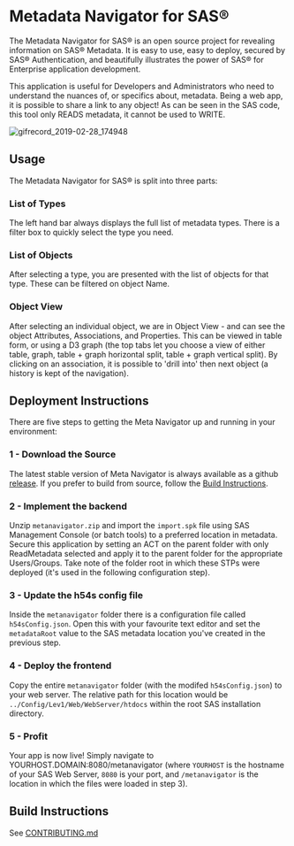 # Metadata Navigator for SAS®

The Metadata Navigator for SAS® is an open source project for revealing information on SAS® Metadata.
It is easy to use, easy to deploy, secured by SAS® Authentication, and beautifully illustrates the power of SAS® for Enterprise application development.

This application is useful for Developers and Administrators who need to understand the nuances of, or specifics about, metadata.  Being a web app, it is possible to share a link to any object!  As can be seen in the SAS code, this tool only READS metadata, it cannot be used to WRITE.

![gifrecord_2019-02-28_174948](https://user-images.githubusercontent.com/11962123/53587186-a6657e00-3b81-11e9-9ddc-f95302dbdba1.gif)


## Usage
The Metadata Navigator for SAS® is split into three parts:

### List of Types

The left hand bar always displays the full list of metadata types.  There is a filter box to quickly select the type you need.

### List of Objects

After selecting a type, you are presented with the list of objects for that type.  These can be filtered on object Name.

### Object View

After selecting an individual object, we are in Object View - and can see the object Attributes, Associations, and Properties.  This can be viewed in table form, or using a D3 graph (the top tabs let you choose a view of either table, graph, table + graph horizontal split, table + graph vertical split).  By clicking on an association, it is possible to 'drill into' then next object (a history is kept of the navigation).

## Deployment Instructions

There are five steps to getting the Meta Navigator up and running in your environment:

### 1 - Download the Source

The latest stable version of Meta Navigator is always available as a github [release](https://github.com/Boemska/metanav/releases).  If you prefer to build from source, follow the [Build Instructions](https://github.com/Boemska/meta-navigator/blob/master/CONTRIBUTING.md).

### 2 - Implement the backend

Unzip `metanavigator.zip` and import the `import.spk` file using SAS Management Console (or batch tools) to a preferred location in metadata.  Secure this application by setting an ACT on the parent folder with only ReadMetadata selected and apply it to the parent folder for the appropriate Users/Groups.  Take note of the folder root in which these STPs were deployed (it's used in the following configuration step).

### 3 - Update the h54s config file

Inside the `metanavigator` folder there is a configuration file called `h54sConfig.json`.  Open this with your favourite text editor and set the `metadataRoot` value to the SAS metadata location you've created in the previous step.

### 4 - Deploy the frontend

Copy the entire `metanavigator` folder (with the modifed `h54sConfig.json`) to your web server.  The relative path for this location would be `../Config/Lev1/Web/WebServer/htdocs` within the root SAS installation directory.


### 5 - Profit

Your app is now live!  Simply navigate to YOURHOST.DOMAIN:8080/metanavigator (where `YOURHOST` is the hostname of your SAS Web Server, `8080` is your port, and `/metanavigator` is the location in which the files were loaded in step 3).

## Build Instructions

See [CONTRIBUTING.md](https://github.com/Boemska/meta-navigator/blob/master/CONTRIBUTING.md)


